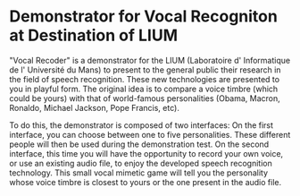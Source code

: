 # Demonstrator for Vocal Recogniton at Destination of LIUM
"Vocal Recoder" is a demonstrator for the LIUM (Laboratoire d' Informatique de l' Université du Mans) to present to the general public their research in the field of speech recognition. 
These new technologies are presented to you in playful form. The original idea is to compare a voice timbre (which could be yours) with that of world-famous personalities (Obama, Macron, 
Ronaldo, Michael Jackson, Pope Francis, etc).

To do this, the demonstrator is composed of two interfaces: On the first interface, you can choose between one to five personalities. These different people will then be used during the 
demonstration test. On the second interface, this time you will have the opportunity to record your own voice, or use an existing audio file, to enjoy the developed speech recognition technology. This small vocal mimetic game will tell you the personality whose voice timbre is closest to yours or the one present in the audio file. 

